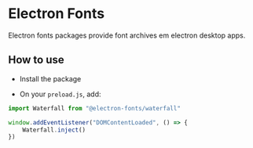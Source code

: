 # Electron Fonts

Electron fonts packages provide font archives em electron desktop apps.

## How to use

* Install the package

* On your `preload.js`, add:

```ts
import Waterfall from "@electron-fonts/waterfall"

window.addEventListener("DOMContentLoaded", () => {
    Waterfall.inject()
})
```